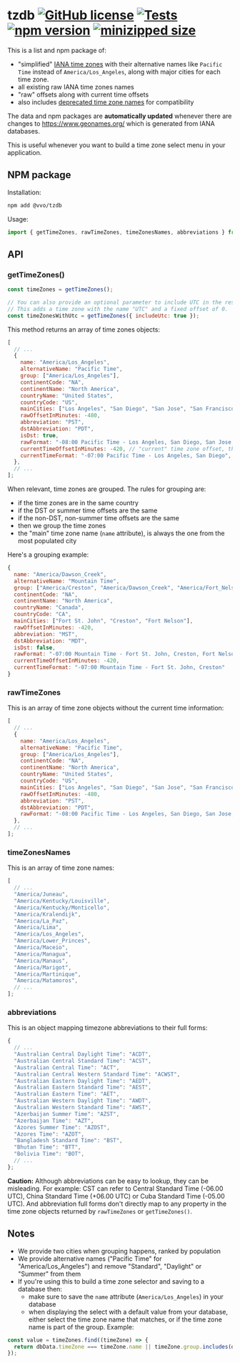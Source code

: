# tzdb [![GitHub license](https://img.shields.io/github/license/vvo/tzdb?style=flat)](https://github.com/vvo/tzdb/blob/main/LICENSE) [![Tests](https://github.com/vvo/tzdb/workflows/CI/badge.svg)](https://github.com/vvo/tzdb/actions) [![npm version](https://badge.fury.io/js/%40vvo%2Ftzdb.svg)](https://www.npmjs.com/package/@vvo/tzdb) [![minizipped size](https://badgen.net/bundlephobia/minzip/@vvo/tzdb@latest)](https://bundlephobia.com/result?p=@vvo/tzdb@latest)

This is a list and npm package of:

- "simplified" [IANA time zones](https://www.iana.org/time-zones) with their alternative names like `Pacific Time` instead of `America/Los_Angeles`, along with major cities for each time zone.
- all existing raw IANA time zones names
- "raw" offsets along with current time offsets
- also includes [deprecated time zone names](https://data.iana.org/time-zones/data/backward) for compatibility

The data and npm packages are **automatically updated** whenever there are changes to https://www.geonames.org/ which is generated from IANA databases.

This is useful whenever you want to build a time zone select menu in your application.

## NPM package

Installation:

```bash
npm add @vvo/tzdb
```

Usage:

```js
import { getTimeZones, rawTimeZones, timeZonesNames, abbreviations } from "@vvo/tzdb";
```

## API

### getTimeZones()

```js
const timeZones = getTimeZones();

// You can also provide an optional parameter to include UTC in the result.
// This adds a time zone with the name "UTC" and a fixed offset of 0.
const timeZonesWithUtc = getTimeZones({ includeUtc: true });
```

This method returns an array of time zones objects:

```js
[
  // ...
  {
    name: "America/Los_Angeles",
    alternativeName: "Pacific Time",
    group: ["America/Los_Angeles"],
    continentCode: "NA",
    continentName: "North America",
    countryName: "United States",
    countryCode: "US",
    mainCities: ["Los Angeles", "San Diego", "San Jose", "San Francisco"],
    rawOffsetInMinutes: -480,
    abbreviation: "PST",
    dstAbbreviation: "PDT",
    isDst: true,
    rawFormat: "-08:00 Pacific Time - Los Angeles, San Diego, San Jose, San Francisco",
    currentTimeOffsetInMinutes: -420, // "current" time zone offset, this is why getTimeZones() is a method and not just an object: it works at runtime
    currentTimeFormat: "-07:00 Pacific Time - Los Angeles, San Diego",
  },
  // ...
];
```

When relevant, time zones are grouped. The rules for grouping are:

- if the time zones are in the same country
- if the DST or summer time offsets are the same
- if the non-DST, non-summer time offsets are the same
- then we group the time zones
- the "main" time zone name (`name` attribute), is always the one from the most populated city

Here's a grouping example:

```js
{
  name: "America/Dawson_Creek",
  alternativeName: "Mountain Time",
  group: ["America/Creston", "America/Dawson_Creek", "America/Fort_Nelson"],
  continentCode: "NA",
  continentName: "North America",
  countryName: "Canada",
  countryCode: "CA",
  mainCities: ["Fort St. John", "Creston", "Fort Nelson"],
  rawOffsetInMinutes: -420,
  abbreviation: "MST",
  dstAbbreviation: "MDT",
  isDst: false,
  rawFormat: "-07:00 Mountain Time - Fort St. John, Creston, Fort Nelson",
  currentTimeOffsetInMinutes: -420,
  currentTimeFormat: "-07:00 Mountain Time - Fort St. John, Creston"
}
```

### rawTimeZones

This is an array of time zone objects without the current time information:

```js
[
  // ...
  {
    name: "America/Los_Angeles",
    alternativeName: "Pacific Time",
    group: ["America/Los_Angeles"],
    continentCode: "NA",
    continentName: "North America",
    countryName: "United States",
    countryCode: "US",
    mainCities: ["Los Angeles", "San Diego", "San Jose", "San Francisco"],
    rawOffsetInMinutes: -480,
    abbreviation: "PST",
    dstAbbreviation: "PDT",
    rawFormat: "-08:00 Pacific Time - Los Angeles, San Diego, San Jose, San Francisco",
  },
  // ...
];
```

### timeZonesNames

This is an array of time zone names:

```js
[
  // ...
  "America/Juneau",
  "America/Kentucky/Louisville",
  "America/Kentucky/Monticello",
  "America/Kralendijk",
  "America/La_Paz",
  "America/Lima",
  "America/Los_Angeles",
  "America/Lower_Princes",
  "America/Maceio",
  "America/Managua",
  "America/Manaus",
  "America/Marigot",
  "America/Martinique",
  "America/Matamoros",
  // ...
];
```

### abbreviations

This is an object mapping timezone abbreviations to their full forms:

```js
{
  // ...
  "Australian Central Daylight Time": "ACDT",
  "Australian Central Standard Time": "ACST",
  "Australian Central Time": "ACT",
  "Australian Central Western Standard Time": "ACWST",
  "Australian Eastern Daylight Time": "AEDT",
  "Australian Eastern Standard Time": "AEST",
  "Australian Eastern Time": "AET",
  "Australian Western Daylight Time": "AWDT",
  "Australian Western Standard Time": "AWST",
  "Azerbaijan Summer Time": "AZST",
  "Azerbaijan Time": "AZT",
  "Azores Summer Time": "AZOST",
  "Azores Time": "AZOT",
  "Bangladesh Standard Time": "BST",
  "Bhutan Time": "BTT",
  "Bolivia Time": "BOT",
  // ...
};
```

**Caution:** Although abbreviations can be easy to lookup, they can be misleading. For example: CST can refer to Central Standard Time (-06.00 UTC), China Standard Time (+06.00 UTC) or Cuba Standard Time (-05.00 UTC). And abbreviation full forms don't directly map to any property in the time zone objects returned by `rawTimeZones` or `getTimeZones()`.

## Notes

- We provide two cities when grouping happens, ranked by population
- We provide alternative names ("Pacific Time" for "America/Los_Angeles") and remove "Standard", "Daylight" or "Summer" from them
- If you're using this to build a time zone selector and saving to a database then:
  - make sure to save the `name` attribute (`America/Los_Angeles`) in your database
  - when displaying the select with a default value from your database, either select the time zone name that matches, or if the time zone name is part of the group. Example:

```js
const value = timeZones.find((timeZone) => {
  return dbData.timeZone === timeZone.name || timeZone.group.includes(dbData.timeZone);
});
```
